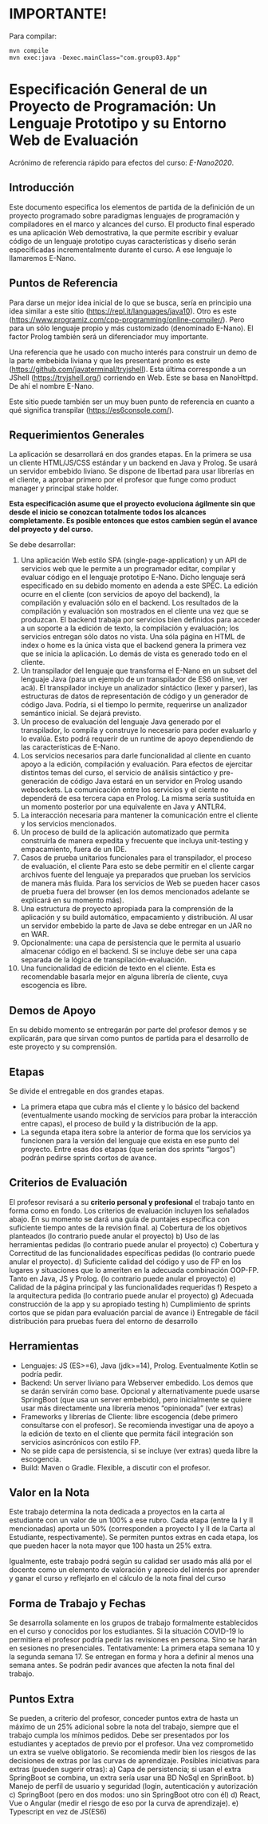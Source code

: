 # IMPORTANTE!

Para compilar:

```
mvn compile
mvn exec:java -Dexec.mainClass="com.group03.App"
```

# Especificación General de un Proyecto de Programación: Un Lenguaje Prototipo y su Entorno Web de Evaluación

Acrónimo de referencia rápido para efectos del curso: _E-Nano2020_.

## Introducción

Este documento especifica los elementos de partida de la definición de un proyecto programado sobre paradigmas lenguajes de programación y compiladores en el marco y alcances del curso. El producto final esperado es una aplicación Web demostrativa, la que permite escribir y evaluar código de un lenguaje prototipo cuyas características y diseño serán especificadas incrementalmente durante el curso. A ese lenguaje lo llamaremos E-Nano.

## Puntos de Referencia

Para darse un mejor idea inicial de lo que se busca, sería en principio una idea similar a este sitio (https://repl.it/languages/java10). Otro es este (https://www.programiz.com/cpp-programming/online-compiler/). Pero para un sólo lenguaje propio y más customizado (denominado E-Nano). El factor Prolog también será un diferenciador muy importante.

Una referencia que he usado con mucho interés para construir un demo de la parte embebida liviana y que les presentaré pronto es este (https://github.com/javaterminal/tryjshell). Esta última corresponde a un JShell (https://tryjshell.org/) corriendo en Web. Este se basa en NanoHttpd. De ahí el nombre E-Nano.

Este sitio puede también ser un muy buen punto de referencia en cuanto a qué significa transpilar (https://es6console.com/).

## Requerimientos Generales

La aplicación se desarrollará en dos grandes etapas. En la primera se usa un cliente HTML/JS/CSS estándar y un backend en Java y Prolog. Se usará un servidor embebido liviano. Se dispone de libertad para usar librerías en el cliente, a aprobar primero por el profesor que funge como product manager y principal stake holder.

**Esta especificación asume que el proyecto evoluciona ágilmente sin que desde el inicio se conozcan totalmente todos los alcances completamente. Es posible entonces que estos cambien según el avance del proyecto y del curso.**

Se debe desarrollar:

1. Una aplicación Web estilo SPA (single-page-application) y un API de servicios web que le permite a un programador editar, compilar y evaluar código en el lenguaje prototipo E-Nano. Dicho lenguaje será especificado en su debido momento en adenda a este SPEC. La edición ocurre en el cliente (con servicios de apoyo del backend), la compilación y evaluación sólo en el backend. Los resultados de la compilación y evaluación son mostrados en el cliente una vez que se produzcan. El backend trabaja por servicios bien definidos para acceder a un soporte a la edición de texto, la compilación y evaluación; los servicios entregan sólo datos no vista. Una sóla página en HTML de index o home es la única vista que el backend genera la primera vez que se inicia la aplicación. Lo demás de vista es generado todo en el cliente.
2. Un transpilador del lenguaje que transforma el E-Nano en un subset del lenguaje Java (para un ejemplo de un transpilador de ES6 online, ver acá). El transpilador incluye un analizador sintáctico (lexer y parser), las estructuras de datos de representación de código y un generador de código Java. Podría, si el tiempo lo permite, requerirse un analizador semántico inicial. Se dejará previsto.
3. Un proceso de evaluación del lenguaje Java generado por el transpilador, lo compila y construye lo necesario para poder evaluarlo y lo evalúa. Esto podrá requerir de un runtime de apoyo dependiendo de las características de E-Nano.
4. Los servicios necesarios para darle funcionalidad al cliente en cuanto apoyo a la edición, compilación y evaluación. Para efectos de ejercitar distintos temas del curso, el servicio de análisis sintáctico y pre-generación de código Java estará en un servidor en Prolog usando websockets. La comunicación entre los servicios y el ciente no dependerá de esa tercera capa en Prolog. La misma sería sustituida en un momento posterior por una equivalente en Java y ANTLR4.
5. La interacción necesaria para mantener la comunicación entre el cliente y los servicios mencionados.
6. Un proceso de build de la aplicación automatizado que permita construirla de manera expedita y frecuente que incluya unit-testing y empacamiento, fuera de un IDE.
7. Casos de prueba unitarios funcionales para el transpilador, el proceso de evaluación, el cliente Para esto se debe permitir en el cliente cargar archivos fuente del lenguaje ya preparados que prueban los servicios de manera más fluida. Para los servicios de Web se pueden hacer casos de prueba fuera del browser (en los demos mencionados adelante se explicará en su momento más).
8. Una estructura de proyecto apropiada para la comprensión de la aplicación y su build automático, empacamiento y distribución. Al usar un servidor embebido la parte de Java se debe entregar en un JAR no en WAR.
9. Opcionalmente: una capa de persistencia que le permita al usuario almacenar código en el backend. Si se incluye debe ser una capa separada de la lógica de transpilación-evaluación.
10. Una funcionalidad de edición de texto en el cliente. Esta es recomendable basarla mejor en alguna librería de cliente, cuya escogencia es libre.

## Demos de Apoyo

En su debido momento se entregarán por parte del profesor demos y se explicarán, para que sirvan como puntos de partida para el desarrollo de este proyecto y su comprensión.

## Etapas

Se divide el entregable en dos grandes etapas.
- La primera etapa que cubra más el cliente y lo básico del backend (eventualmente usando mocking de servicios para probar la interacción entre capas), el proceso de build y la distribución de la app.
- La segunda etapa itera sobre la anterior de forma que los servicios ya funcionen para la versión del lenguaje que exista en ese punto del proyecto. Entre esas dos etapas (que serían dos sprints “largos”) podrán pedirse sprints cortos de avance.

## Criterios de Evaluación

El profesor revisará a su **criterio personal y profesional** el trabajo tanto en forma como en fondo. Los criterios de evaluación incluyen los señalados abajo. En su momento se dará una guía de puntajes específica con suficiente tiempo antes de la revisión final.
a) Cobertura de los objetivos planteados (lo contrario puede anular el proyecto)
b) Uso de las herramientas pedidas (lo contrario puede anular el proyecto)
c) Cobertura y Correctitud de las funcionalidades específicas pedidas (lo contrario puede anular el proyecto).
d) Suficiente calidad del código y uso de FP en los lugares y situaciones que lo ameriten en la adecuada combinación OOP-FP. Tanto en Java, JS y Prolog. (lo contrario puede anular el proyecto)
e) Calidad de la página principal y las funcionalidades requeridas
f) Respeto a la arquitectura pedida (lo contrario puede anular el proyecto)
g) Adecuada construcción de la app y su apropiado testing
h) Cumplimiento de sprints cortos que se pidan para evaluación parcial de avance
i) Entregable de fácil distribución para pruebas fuera del entorno de desarrollo

## Herramientas

- Lenguajes: JS (ES>=6), Java (jdk>=14), Prolog. Eventualmente Kotlin se podría pedir.
- Backend: Un server liviano para Webserver embedido. Los demos que se darán servirán como base. Opcional y alternativamente puede usarse SpringBoot (que usa un server embebido), pero inicialmente se quiere usar más directamente una librería menos “opinionada” (ver extras)
- Frameworks y librerías de Cliente: libre escogencia (debe primero consultarse con el profesor). Se recomienda investigar una de apoyo a la edición de texto en el cliente que permita fácil integración son servicios asincrónicos con estilo FP.
- No se pide capa de persistencia, si se incluye (ver extras) queda libre la escogencia.
- Build: Maven o Gradle. Flexible, a discutir con el profesor.

## Valor en la Nota

Este trabajo determina la nota dedicada a proyectos en la carta al estudiante con un valor de un 100% a ese rubro. Cada etapa (entre la I y II mencionadas) aporta un 50% (corresponden a proyecto I y II de la Carta al Estudiante, respectivamente). Se permiten puntos extras en cada etapa, los que pueden hacer la nota mayor que 100 hasta un 25% extra.

Igualmente, este trabajo podrá según su calidad ser usado más allá por el docente como un elemento de valoración y aprecio del interés por aprender y ganar el curso y reflejarlo en el cálculo de la nota final del curso

## Forma de Trabajo y Fechas

Se desarrolla solamente en los grupos de trabajo formalmente establecidos en el curso y conocidos por los estudiantes. Si la situación COVID-19 lo permitiera el profesor podría pedir las revisiones en persona. Sino se harán en sesiones no presenciales. Tentativamente: La primera etapa semana 10 y la segunda semana 17. Se entregan en forma y hora a definir al menos una semana antes. Se podrán pedir avances que afecten la nota final del trabajo.

## Puntos Extra

Se pueden, a criterio del profesor, conceder puntos extra de hasta un máximo de un 25% adicional sobre la nota del trabajo, siempre que el trabajo cumpla los mínimos pedidos. Debe ser presentados por los estudiantes y aceptados de previo por el profesor. Una vez comprometido un extra se vuelve obligatorio. Se recomienda medir bien los riesgos de las decisiones de extras por las curvas de aprendizaje. Posibles iniciativas para extras (pueden sugerir otras):
a) Capa de persistencia; si usan el extra SpringBoot se combina, un extra sería usar una BD
NoSql en SprinBoot.
b) Manejo de perfil de usuario y seguridad (login, autenticación y autorización
c) SpringBoot (pero en dos modos: uno sin SpringBoot otro con él)
d) React, Vue o Angular (medir el riesgo de eso por la curva de aprendizaje).
e) Typescript en vez de JS(ES6)
